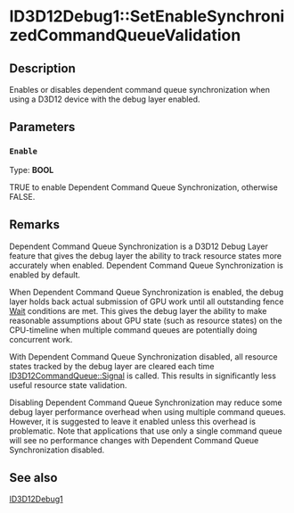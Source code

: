 # ID3D12Debug1::SetEnableSynchronizedCommandQueueValidation

## Description

Enables or disables dependent command queue synchronization when using a D3D12 device with the debug layer enabled.

## Parameters

### `Enable`

Type: **BOOL**

TRUE to enable Dependent Command Queue Synchronization, otherwise FALSE.

## Remarks

Dependent Command Queue Synchronization is a D3D12 Debug Layer feature that gives the debug layer the ability to track resource states more accurately when enabled. Dependent Command Queue Synchronization is enabled by default.

When Dependent Command Queue Synchronization is enabled, the debug layer holds back actual submission of GPU work until all outstanding fence [Wait](https://learn.microsoft.com/windows/desktop/api/d3d12/nf-d3d12-id3d12commandqueue-wait) conditions are met. This gives the debug layer the ability to make reasonable assumptions about GPU state (such as resource states) on the CPU-timeline when multiple command queues are potentially doing concurrent work.

With Dependent Command Queue Synchronization disabled, all resource states tracked by the debug layer are cleared each time [ID3D12CommandQueue::Signal](https://learn.microsoft.com/windows/desktop/api/d3d12/nf-d3d12-id3d12commandqueue-signal) is called. This results in significantly less useful resource state validation.

Disabling Dependent Command Queue Synchronization may reduce some debug layer performance overhead when using multiple command queues. However, it is suggested to leave it enabled unless this overhead is problematic. Note that applications that use only a single command queue will see no performance changes with Dependent Command Queue Synchronization disabled.

## See also

[ID3D12Debug1](https://learn.microsoft.com/windows/desktop/api/d3d12sdklayers/nn-d3d12sdklayers-id3d12debug1)